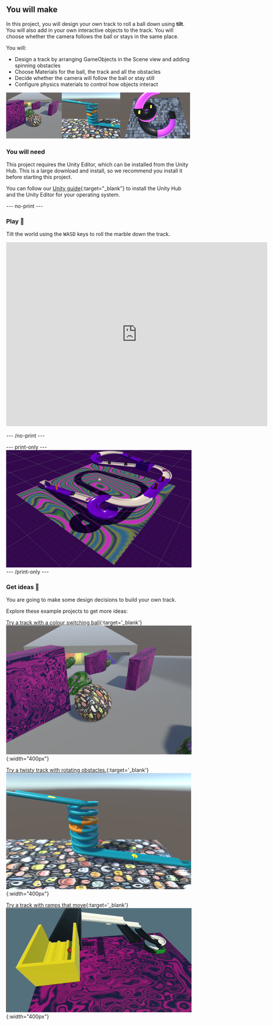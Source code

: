 ## You will make

In this project, you will design your own track to roll a ball down using **tilt**. You will also add in your own interactive objects to the track. You will choose whether the camera follows the ball or stays in the same place. 

You will:

+ Design a track by arranging GameObjects in the Scene view and adding spinning obstacles
+ Choose Materials for the ball, the track and all the obstacles
+ Decide whether the camera will follow the ball or stay still
+ Configure physics materials to control how objects interact

![A row of three example project images, the first from the left shows some balls rolling through a column of dominoes, the middle image shows a 3D blue and orange rollercoaster while the third image shows a 3D theme park style race track.](images/final-strip.png)

### You will need

This project requires the Unity Editor, which can be installed from the Unity Hub. This is a large download and install, so we recommend you install it before starting this project.

You can follow our [Unity guide](https://projects.raspberrypi.org/en/projects/unity-guide){:target="_blank"} to install the Unity Hub and the Unity Editor for your operating system.

--- no-print ---

### Play 🎡

Tilt the world using the <kbd>WASD</kbd> keys to roll the marble down the track.

<iframe allowtransparency="true" width="710" height="500" src="https://raspberrypilearning.github.io/unity-webgl/TrackDesigner" scrolling = "no" frameborder="0" alt="A demo of an example completed project of a 3D theme park style race track with obstacles. Players can use the keyboard to control tilting the camera and rolling a ball across the track"></iframe>

--- /no-print ---

--- print-only ---
![A purple grid showing a 3D bird's eye view of a purple and white theme park style racetrack with various obstacles on each part of the race which is an example result of this project](images/final-project.png)
--- /print-only ---

### Get ideas 💭

You are going to make some design decisions to build your own track.

Explore these example projects to get more ideas:

[Try a track with a colour switching ball](https://raspberrypilearning.github.io/unity-webgl/track){:target='_blank'}
![A tunnel with rainbow coloured tracks leading down to a pink plane. Up the hill in the distance are obstacles made from cubes and capsules.](images/spinning-things.png){:width="400px"}

[Try a twisty track with rotating obstacles.](https://raspberrypilearning.github.io/unity-webgl/TwistyTrack){:target='_blank'}
![A twisty track with rotating obstacles and an orange ball rolling down it.](images/twisty-track-static.png){:width="400px"}

[Try a track with ramps that move](https://raspberrypilearning.github.io/unity-webgl/TrackDesignerMoving/){:target='_blank'}
![A track with black and white down-ramps that step down, each perpendicular to the next, leading to a spiral ramp and, finally, a green goal. The tracks are moving backwards and forwards on the x and z planes.](images/moving-tracks.gif){:width="400px"}
